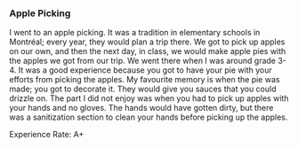### Apple Picking

I went to an apple picking. It was a tradition in elementary schools in Montréal; every year, they would plan a trip there. We got to pick up apples on our own, and then the next day, in class, we would make apple pies with the apples we got from our trip. 
We went there when I was around grade 3-4. It was a good experience because you got to have your pie with your efforts from picking the apples. 
My favourite memory is when the pie was made; you got to decorate it. They would give you sauces that you could drizzle on.
The part I did not enjoy was when you had to pick up apples with your hands and no gloves. The hands would have gotten dirty, but there was a sanitization section to clean your hands before picking up the apples.

Experience Rate: A+